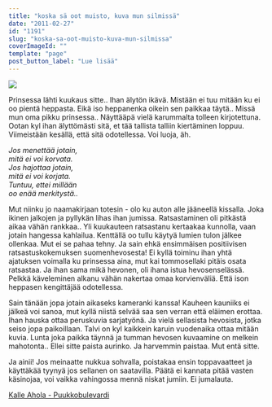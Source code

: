 ```yaml
---
title: "koska sä oot muisto, kuva mun silmissä"
date: "2011-02-27"
id: "1191"
slug: "koska-sa-oot-muisto-kuva-mun-silmissa"
coverImageId: ""
template: "page"
post_button_label: "Lue lisää"
---
```


[![](images/nimet%25C3%25B6n.png)](https://lh6.googleusercontent.com/-wjNiwM54jS4/TWrAvXyuAmI/AAAAAAAAABQ/Kj6v27ux_18/s1600/nimet%25C3%25B6n.png)

  
Prinsessa lähti kuukaus sitte.. Ihan älytön ikävä. Mistään ei tuu mitään ku ei oo pientä heppasta. Eikä iso heppanenka oikein sen paikkaa täytä.. Missä mun oma pikku prinsessa.. Näyttääpä vielä karummalta tolleen kirjotettuna. Ootan kyl ihan älyttömästi sitä, et tää tallista talliin kiertäminen loppuu. Viimeistään kesällä, että sitä odotellessa. Voi luoja, äh.  
  

_Jos menettää jotain,  
mitä ei voi korvata.  
Jos hajottaa jotain,  
mitä ei voi korjata.  
Tuntuu, ettei millään  
oo enää merkitystä.._

  
Mut niinku jo naamakirjaan totesin - olo ku auton alle jääneellä kissalla. Joka ikinen jalkojen ja pyllykän lihas ihan jumissa. Ratsastaminen oli pitkästä aikaa vähän rankkaa.. Yli kuukauteen ratsastanu kertaakaa kunnolla, vaan jotain hangessa kahlailua. Kenttällä oo tullu käytyä lumien tulon jälkee ollenkaa. Mut ei se pahaa tehny. Ja sain ehkä ensimmäisen positiivisen ratsastuskokemuksen suomenhevosesta! Ei kyllä toiminu ihan yhtä ajatuksen voimalla ku prinsessa aina, mut kai tommosellaki pitäis osata ratsastaa. Ja ihan sama mikä hevonen, oli ihana istua hevosenselässä. Pelkkä käveleminen alkanu vähän nakertaa omaa korvienväliä. Että ison heppasen kengittäjää odotellessa.  
  
Sain tänään jopa jotain aikaseks kameranki kanssa! Kauheen kauniiks ei jälkeä voi sanoa, mut kyllä niistä selvää saa sen verran että eläimen erottaa. Ihan hauska ottaa peruskuvia sarjatyönä. Ja vielä sellasista hevosista, jotka seiso jopa paikoillaan. Talvi on kyl kaikkein karuin vuodenaika ottaa mitään kuvia. Lunta joka paikka täynnä ja tumman hevosen kuvaamine on melkein mahotonta.. Ellei sitte paista aurinko. Ja harvemmin paistaa. Mut entä sitte.  
  
Ja ainii! Jos meinaatte nukkua sohvalla, poistakaa ensin toppavaatteet ja käyttäkää tyynyä jos sellanen on saatavilla. Päätä ei kannata pitää vasten käsinojaa, voi vaikka vahingossa mennä niskat jumiin. Ei jumalauta.  
  
[Kalle Ahola - Puukkobulevardi](http://www.youtube.com/watch?v=cARoaNcvT4U)
